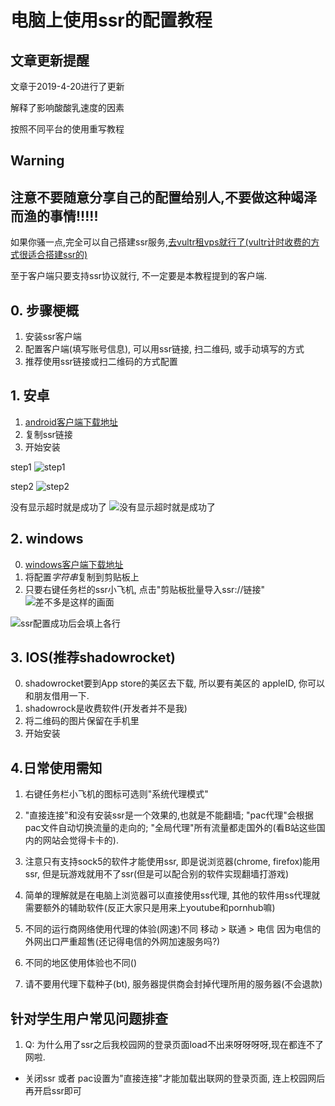 # 电脑上使用ssr的配置教程

## 文章更新提醒
文章于2019-4-20进行了更新

解释了影响酸酸乳速度的因素

按照不同平台的使用重写教程


## Warning
## 注意不要随意分享自己的配置给别人,不要做这种竭泽而渔的事情!!!!!

如果你骚一点,完全可以自己搭建ssr服务,[去vultr租vps就行了(vultr计时收费的方式很适合搭建ssr的)](https://www.vultr.com/?ref=7245982)

至于客户端只要支持ssr协议就行, 不一定要是本教程提到的客户端.

## 0. 步骤梗概
1. 安装ssr客户端
2. 配置客户端(填写账号信息), 可以用ssr链接, 扫二维码, 或手动填写的方式
3. 推荐使用ssr链接或扫二维码的方式配置


## 1. 安卓
1. [android客户端下载地址](https://github.com/shadowsocksr-backup/shadowsocksr-android/releases)
2. 复制ssr链接
3. 开始安装

step1
![step1](https://github.com/dankerri/-windows-ssr-/blob/master/1419823127.jpg?raw=true)

step2
![step2](https://github.com/dankerri/-windows-ssr-/blob/master/836383168.jpg?raw=true)

没有显示超时就是成功了
![没有显示超时就是成功了](https://github.com/dankerri/-windows-ssr-/blob/master/865406701.jpg?raw=true)


## 2. windows
0. [windows客户端下载地址](https://github.com/shadowsocksrr/shadowsocksr-csharp/releases)
1. 将配置*字符串*复制到剪贴板上
1. 只要右键任务栏的ssr小飞机, 点击"剪贴板批量导入ssr://链接"
![差不多是这样的画面](https://upload-images.jianshu.io/upload_images/6813015-7e6918712e607c8f.png?imageMogr2/auto-orient/strip%7CimageView2/2/w/1240)

![ssr配置成功后会填上各行](https://upload-images.jianshu.io/upload_images/6813015-0eda90a6952a0e0e.PNG?imageMogr2/auto-orient/strip%7CimageView2/2/w/1240)

## 3. IOS(推荐shadowrocket)
0. shadowrocket要到App store的美区去下载, 所以要有美区的 appleID, 你可以和朋友借用一下.
1. shadowrock是收费软件(开发者并不是我)
2. 将二维码的图片保留在手机里
3. 开始安装




## 4.日常使用需知
1. 右键任务栏小飞机的图标可选则"系统代理模式"
2. "直接连接"和没有安装ssr是一个效果的,也就是不能翻墙; "pac代理"会根据pac文件自动切换流量的走向的; "全局代理"所有流量都走国外的(看B站这些国内的网站会觉得卡卡的).
3. 注意只有支持sock5的软件才能使用ssr, 即是说浏览器(chrome, firefox)能用ssr, 但是玩游戏就用不了ssr(但是可以配合别的软件实现翻墙打游戏)
4. 简单的理解就是在电脑上浏览器可以直接使用ss代理, 其他的软件用ss代理就需要额外的辅助软件(反正大家只是用来上youtube和pornhub嘛)
3. 不同的运行商网络使用代理的体验(网速)不同
移动 > 联通 > 电信
因为电信的外网出口严重超售(还记得电信的外网加速服务吗?)
5. 不同的地区使用体验也不同()

6. 请不要用代理下载种子(bt), 服务器提供商会封掉代理所用的服务器(不会退款)

## 针对学生用户常见问题排查
1. Q: 为什么用了ssr之后我校园网的登录页面load不出来呀呀呀呀,现在都连不了网啦. 
  - 关闭ssr 或者 pac设置为"直接连接"才能加载出联网的登录页面, 连上校园网后再开启ssr即可
